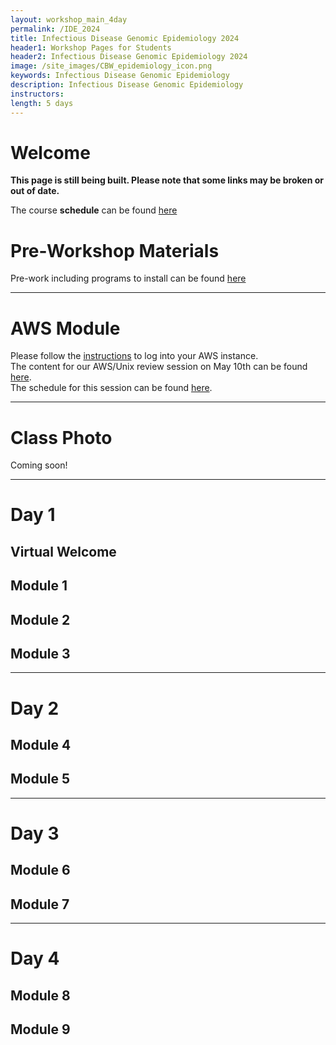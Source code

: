 ```yaml
---
layout: workshop_main_4day
permalink: /IDE_2024
title: Infectious Disease Genomic Epidemiology 2024
header1: Workshop Pages for Students
header2: Infectious Disease Genomic Epidemiology 2024
image: /site_images/CBW_epidemiology_icon.png
keywords: Infectious Disease Genomic Epidemiology
description: Infectious Disease Genomic Epidemiology
instructors: 
length: 5 days
---
```


# Welcome <a id="welcome"></a> 

**This page is still being built. Please note that some links may be broken or out of date.**

The course **schedule** can be found [here](https://bioinformaticsdotca.github.io/IDE_2024_schedule)

<!-- Meet your **faculty** [here](). -->

# Pre-Workshop Materials <a id="preworkshop"></a>

Pre-work including programs to install can be found [here](https://forms.gle/Qgd2X2RQm8obbnxFA)

***
# AWS Module <a id="preworkshop"></a>

Please follow the [instructions](https://bioinformaticsdotca.github.io/AWS_setup) to log into your AWS instance.  
The content for our AWS/Unix review session on May 10th can be found [here](IDE_2024_AWSUNIX).  
The schedule for this session can be found [here](https://bioinformaticsdotca.github.io/IDE_2024_AWSUNIX_schedule).  


***
# Class Photo

Coming soon!  

***

# Day 1 <a id="day1"></a>

## Virtual Welcome

<!-- *<font color="#827e9c"> Nia Hughes</font>* -->

## Module 1

<!-- *<font color="#827e9c">William Hsiao</font>*   -->

<!-- [Module 1 Lecture Recording]()  
[Module 1 Lecture Slides]()   -->


## Module 2
<!-- *<font color="#827e9c">Fiona Brinkman</font>*   -->

<!-- [Module 2 Lecture Recording]()  
[Module 2 Lecture Slides]()   -->

 

<!-- ## AWS Setup
*<font color="#827e9c">Zhibin Lu</font>*

[Slides (pdf)]()  

You can find the instructions [here](https://bioinformaticsdotca.github.io/AWS_setup). -->

## Module 3

<!-- *<font color="#827e9c">Emma Griffiths</font>*   -->

<!-- [Module 3 Lecture Recording]()  
[Module 3 Lecture Slides]()

### Lab
 
[Module 3 Lab]() -->


***
# Day 2 <a id="day2"></a>

## Module 4

<!-- *<font color="#827e9c">Jared Simpson</font>*   -->

<!-- [Module 4 Lecture Recording]()  
[Module 4 Lecture Slides]()

### Lab

[Module 4 Lab]() -->


## Module 5

<!-- *<font color="#827e9c">Ed Taboada</font>*   -->

<!-- [Module 5 Lecture Recording]()  
[Module 5 Lecture Slides]()

### Lab
 
[Module 5 Lab Setup]()  
[Module 5 Lab]() -->



***
# Day 3 <a id="day3"></a>


## Module 6

<!-- *<font color="#827e9c">Andrew McArthur</font>*   -->

<!-- [Module 6 Lecture Recording]()  
[Module 6 Lecture Slides]()

### Lab
 
[Module 6 Lab]() -->



## Module 7

<!-- *<font color="#827e9c">Finlay Maguire</font>*   -->

<!-- [Module 7 Lecture Recording]()  
[Module 7 Lecture Slides]()
 
### Lab

[Module 7 Lab]() -->



***
# Day 4 <a id="day4"></a>


## Module 8

<!-- *<font color="#827e9c">Aaron Petkau</font>*   -->

<!-- [Module 8 Lecture Recording]()  
[Module 8 Lecture Slides]()

### Lab
[Module 8 Lab]()
[Module 8 Lab Slides]() -->


<!-- ## Keynote Lecture

*<font color="#827e9c">Dr. Samira Mubareka</font>*

[Keynote Lecture Recording]()  
[Keynote Lecture Slides]() -->



## Module 9

<!-- *<font color="#827e9c">Gary Van Domselaar</font>*   -->
<!-- 
[Module 9 Lecture Recording]()  
[Module 9 Lecture Slides]()

### Lab
[Module 9 Lab]() -->


<!-- # Post-Workshop Materials <a id="postworkshop"></a> -->
